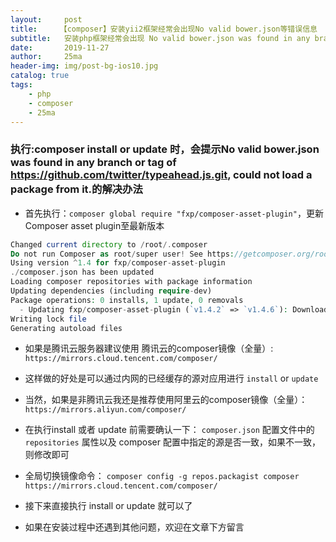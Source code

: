 ```yaml
---
layout:     post
title:     【composer】安装yii2框架经常会出现No valid bower.json等错误信息
subtitle:   安装php框架经常会出现 No valid bower.json was found in any branch or tag of https://github.com/blueimp/JavaScript-Canvas-to-Blob.git, cou ld not load a package from it.
date:       2019-11-27
author:     25ma
header-img: img/post-bg-ios10.jpg
catalog: true
tags:
    - php
    - composer
    - 25ma
---
```



### 执行:composer install or update 时，会提示No valid bower.json was found in any branch or tag  of https://github.com/twitter/typeahead.js.git, could not load a package from it.的解决办法

- 首先执行：`composer global require "fxp/composer-asset-plugin"`，更新Composer asset plugin至最新版本
```php
Changed current directory to /root/.composer
Do not run Composer as root/super user! See https://getcomposer.org/root for details
Using version ^1.4 for fxp/composer-asset-plugin
./composer.json has been updated
Loading composer repositories with package information
Updating dependencies (including require-dev)
Package operations: 0 installs, 1 update, 0 removals
  - Updating fxp/composer-asset-plugin (`v1.4.2` => `v1.4.6`): Downloading (100%)         
Writing lock file
Generating autoload files
```

- 如果是腾讯云服务器建议使用 腾讯云的composer镜像（全量）: `https://mirrors.cloud.tencent.com/composer/`
- 这样做的好处是可以通过内网的已经缓存的源对应用进行 `install` or `update` 

- 当然，如果是非腾讯云我还是推荐使用阿里云的composer镜像（全量）：`https://mirrors.aliyun.com/composer/`

- 在执行install 或者 update 前需要确认一下： `composer.json` 配置文件中的 `repositories` 属性以及 composer 配置中指定的源是否一致，如果不一致，则修改即可

- 全局切换镜像命令： `composer config -g repos.packagist composer https://mirrors.cloud.tencent.com/composer/` 

- 接下来直接执行 install or update 就可以了

- 如果在安装过程中还遇到其他问题，欢迎在文章下方留言